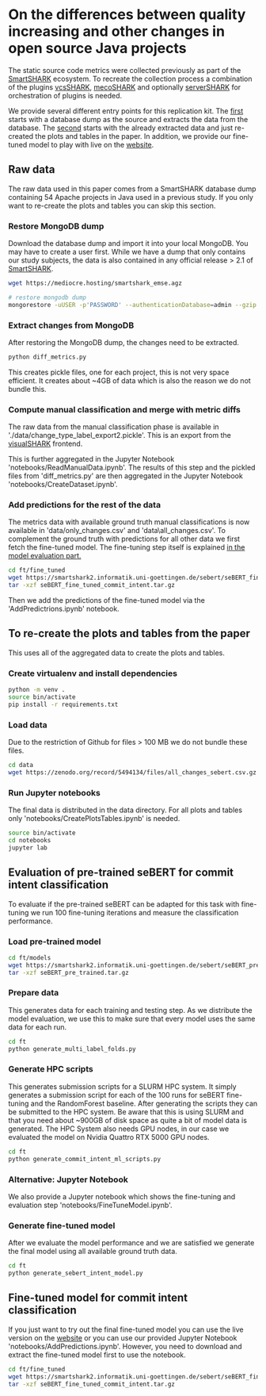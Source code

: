 # On the differences between quality increasing and other changes in open source Java projects

The static source code metrics were collected previously as part of the [SmartSHARK](https://www.github.com/smartshark/) ecosystem.
To recreate the collection process a combination of the plugins [vcsSHARK](https://www.github.com/smartshark/vcsSHARK), [mecoSHARK](https://www.github.com/smartshark/mecoSHARK) and optionally [serverSHARK](https://www.github.com/smartshark/serverSHARK) for orchestration of plugins is needed.

We provide several different entry points for this replication kit.
The [first](#raw-data) starts with a database dump as the source and extracts the data from the database.
The [second](#to-re-create-the-plots-and-tables-from-the-paper) starts with the already extracted data and just re-created the plots and tables in the paper.
In addition, we provide our fine-tuned model to play with live on the [website](https://user.informatik.uni-goettingen.de/~trautsch2/emse_2021/).

## Raw data

The raw data used in this paper comes from a SmartSHARK database dump containing 54 Apache projects in Java used in a previous study. If you only want to re-create the plots and tables you can skip this section.


### Restore MongoDB dump
Download the database dump and import it into your local MongoDB. You may have to create a user first.
While we have a dump that only contains our study subjects, the data is also contained in any official release > 2.1 of [SmartSHARK](https://smartshark.github.io/dbreleases).

```bash
wget https://mediocre.hosting/smartshark_emse.agz

# restore mongodb dump
mongorestore -uUSER -p'PASSWORD' --authenticationDatabase=admin --gzip --archive=smartshark_emse.agz
```

### Extract changes from MongoDB

After restoring the MongoDB dump, the changes need to be extracted.

```bash
python diff_metrics.py
```

This creates pickle files, one for each project, this is not very space efficient. It creates about ~4GB of data which is also the reason we do not bundle this.


### Compute manual classification and merge with metric diffs

The raw data from the manual classification phase is available in './data/change\_type\_label\_export2.pickle'.
This is an export from the [visualSHARK](https://github.com/smartshark/visualshark) frontend.

This is further aggregated in the Jupyter Notebook 'notebooks/ReadManualData.ipynb'.
The results of this step and the pickled files from 'diff\_metrics.py' are then aggregated in the Jupyter Notebook 'notebooks/CreateDataset.ipynb'.

### Add predictions for the rest of the data

The metrics data with available ground truth manual classifications is now available in 'data/only\_changes.csv' and 'data\all\_changes.csv'. To complement the ground truth with predictions for all other data we first fetch the fine-tuned model. The fine-tuning step itself is explained [in the model evaluation part.](#evaluation-of-pre-trained-sebert-for-commit-intent-classification)

```bash
cd ft/fine_tuned
wget https://smartshark2.informatik.uni-goettingen.de/sebert/seBERT_fine_tuned_commit_intent.tar.gz
tar -xzf seBERT_fine_tuned_commit_intent.tar.gz
```

Then we add the predictions of the fine-tuned model via the 'AddPredictrions.ipynb' notebook.


## To re-create the plots and tables from the paper

This uses all of the aggregated data to create the plots and tables.

### Create virtualenv and install dependencies
```bash
python -m venv .
source bin/activate
pip install -r requirements.txt
```

### Load data

Due to the restriction of Github for files > 100 MB we do not bundle these files.
```bash
cd data
wget https://zenodo.org/record/5494134/files/all_changes_sebert.csv.gz
```

### Run Jupyter notebooks

The final data is distributed in the data directory.
For all plots and tables only 'notebooks/CreatePlotsTables.ipynb' is needed.

```bash
source bin/activate
cd notebooks
jupyter lab
```

## Evaluation of pre-trained seBERT for commit intent classification

To evaluate if the pre-trained seBERT can be adapted for this task with fine-tuning we run 100 fine-tuning iterations and measure the classification performance.


### Load pre-trained model

```bash
cd ft/models
wget https://smartshark2.informatik.uni-goettingen.de/sebert/seBERT_pre_trained.tar.gz
tar -xzf seBERT_pre_trained.tar.gz
```

### Prepare data

This generates data for each training and testing step.
As we distribute the model evaluation, we use this to make sure that every model uses the same data for each run.

```bash
cd ft
python generate_multi_label_folds.py
```

### Generate HPC scripts

This generates submission scripts for a SLURM HPC system.
It simply generates a submission script for each of the 100 runs for seBERT fine-tuning and the RandomForest baseline.
After generating the scripts they can be submitted to the HPC system.
Be aware that this is using SLURM and that you need about ~900GB of disk space as quite a bit of model data is generated.
The HPC System also needs GPU nodes, in our case we evaluated the model on Nvidia Quattro RTX 5000 GPU nodes.

```bash
cd ft
python generate_commit_intent_ml_scripts.py
```

### Alternative: Jupyter Notebook

We also provide a Jupyter notebook which shows the fine-tuning and evaluation step 'notebooks/FineTuneModel.ipynb'.


### Generate fine-tuned model

After we evaluate the model performance and we are satisfied we generate the final model using all available ground truth data.

```bash
cd ft
python generate_sebert_intent_model.py
```

## Fine-tuned model for commit intent classification

If you just want to try out the final fine-tuned model you can use the live version on the [website](https://user.informatik.uni-goettingen.de/~trautsch2/emse_2021/) or you can use our provided Jupyter Notebook 'notebooks/AddPredictions.ipynb'.
However, you need to download and extract the fine-tuned model first to use the notebook.

```bash
cd ft/fine_tuned
wget https://smartshark2.informatik.uni-goettingen.de/sebert/seBERT_fine_tuned_commit_intent.tar.gz
tar -xzf seBERT_fine_tuned_commit_intent.tar.gz
```



